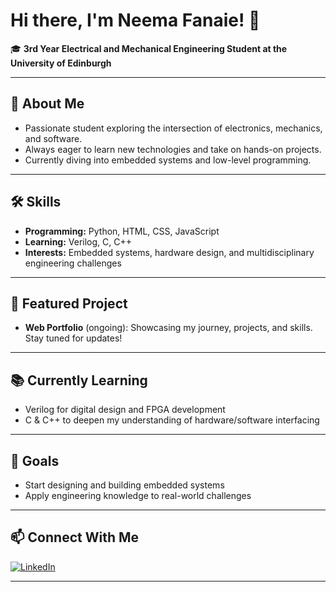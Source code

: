 # Hi there, I'm Neema Fanaie! 👋

🎓 **3rd Year Electrical and Mechanical Engineering Student at the University of Edinburgh**

---

## 🚀 About Me

- Passionate student exploring the intersection of electronics, mechanics, and software.
- Always eager to learn new technologies and take on hands-on projects.
- Currently diving into embedded systems and low-level programming.

---

## 🛠️ Skills

- **Programming:** Python, HTML, CSS, JavaScript
- **Learning:** Verilog, C, C++
- **Interests:** Embedded systems, hardware design, and multidisciplinary engineering challenges

---

## 🌟 Featured Project

- **Web Portfolio** (ongoing): Showcasing my journey, projects, and skills. Stay tuned for updates!

---

## 📚 Currently Learning

- Verilog for digital design and FPGA development
- C & C++ to deepen my understanding of hardware/software interfacing

---

## 🌱 Goals

- Start designing and building embedded systems
- Apply engineering knowledge to real-world challenges

---

## 📫 Connect With Me

[![LinkedIn](https://img.shields.io/badge/-Neema%20Fanaie-blue?style=flat-square&logo=Linkedin&logoColor=white&link=https://www.linkedin.com/in/neema-fanaie)](https://www.linkedin.com/in/neema-fanaie)

---

